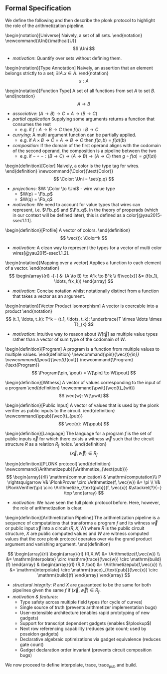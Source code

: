 ## Formal Specification

We define the following and then describe the plonk protocol to highlight the role of the arithmetization pipeline.

\begin{notation}[Universe]
Naively, a set of all sets.
\end{notation}
\newcommand{\Uni}{\mathcal{U}}
$$
\Uni
$$

- *motivation*: Quantify over sets without defining them.

\begin{notation}[Type Annotation]
Naively, an assertion that an element belongs strictly to a set; $\exists! A. x \in A$.
\end{notation}
$$
x: A
$$

\begin{notation}[Function Type]
A set of all functions from set $A$ to set $B$.
\end{notation}
$$
A \to B
$$

- *associative*: $(A \to B) \to C = A \to (B \to C)$
- *partial application* Supplying some arguments returns a function that consumes the rest 
  - e.g. if $f: A \to B \to C$ then $f(a): B \to C$
- *currying*: A multi argument function can be partially applied. 
  - e.g. if $A \times B \to C = A \to B \to C$ then $f(a,b) = f(a)(b)$
- *composition*: If the domain of the first operand aligns with the codomain of the second operand, the composition is a pipeline between the two
  - e.g. if $- \circ - : (B \to C) \to (A \to B) \to (A \to C)$ then $g \circ f(a) = g(f(a))$

\begin{definition}[Color]
Naively, a color is the type tag for wires.
\end{definition}
\newcommand{\Color}{\text{Color}}
$$
\Color: \Uni = \set{p,q}
$$

- *projections*: $W: \Color \to \Uni$ - wire value type
  - $W(p) = \Fb_p$
  - $W(q) = \Fb_q$
- *motivation*: We need to account for value types that wires can represent, i.e. $\Fb_p$ and $\Fb_q$. In the theory of properads (which in our context will be defined later), this is defined as a color[@yau2015-ssec1.1.1].

\begin{definition}[Profile]
A vector of colors.
\end{definition}
$$
\vec{t}: \Color^k
$$

- *motivation*: A clean way to represent the types for a vector of multi color wires[@yau2015-ssec1.1.2].

\begin{notation}[Mapping over a vector]
Applies a function to each element of a vector.
\end{notation}
$$
\begin{array}{rl}
-[-] &: (A \to B) \to A^k \to B^k \\
f[\vec{x}] &= (f(x_1), \ldots, f(x_k))
\end{array}
$$

- *motivation*: Concise notation whilst notationally distinct from a function that takes a vector as an argument.

\begin{notation}[Vector Product Isomorphism]
A vector is coercable into a product
\end{notation}
$$
(t_1, \ldots, t_k): T^k = (t_1, \ldots, t_k): \underbrace{T \times \ldots \times T}_{k}
$$

- *motivation*: Intuitive way to reason about $W[\vec{t}]$ as multiple value types rather than a vector of sum type of the codomain of $W$.

\begin{definition}[Program]
A program is a function from multiple values to multiple values.
\end{definition}
\newcommand{\pin}{\vec{t}_{in}}
\newcommand{\pout}{\vec{t}_{out}}
\newcommand{\Program}{\text{Program}}
$$
\Program(\pin, \pout) = W[\pin] \to W[\pout]
$$

\begin{definition}[Witness]
A vector of values corresponding to the input of a program
\end{definition}
\newcommand{\pwit}{\vec{t}_{wit}}
$$
\vec{w}: W[\pwit]
$$

\begin{definition}[Public Input]
A vector of values that is used by the plonk verifier as public inputs to the circuit.
\end{definition}
\newcommand{\ppub}{\vec{t}_{pub}}
$$
\vec{x}: W[\ppub]
$$

\begin{definition}[Language]
The language for a program $f$ is the set of public inputs $\vec{x}$ for which there exists a witness $\vec{w}$ such that the circuit structure $R$ as a relation $R_f$ holds.
\end{definition}
$$
(\vec{x}, \vec{w}) \in R_f
$$

\begin{definition}[PLONK protocol]
\end{definition}
\newcommand{\Arithmetizepub}{\Arithmetize_{\text{pub}}}
$$
\begin{array}{rll}
\mathrm{communication} & \mathrm{computation}\\
P \rightsquigarrow V& \PlonkProver \circ \Arithmetize(f, \vec{w}) &= \pi \\
V& \PlonkVerifier(\pi) \circ \Arithmetize_{\text{pub}}(f, \vec{x}) &\stackrel{?}{=} \top
\end{array}
$$

- *motivation*: We have seen the full plonk protocol before. Here, however, the role of arithmetization is clear.

\begin{definition}[Arithmetization Pipeline]
The arithmetization pipeline is a sequence of computations that transforms a program $f$ and its witness $\vec{w}$ or public input $\vec{x}$ into a circuit $(R,X,W)$ where $R$ is the public circuit structure, $X$ are public computed values and $W$ are witness computed values that the core plonk protocol operates over via the grand product argument and vanishing argument.
\end{definition}

$$
\begin{array}{rl}
\begin{array}{rl}
(R,X,W) 
&= \Arithmetize(f,\vec{w}) \\ 
&= \mathrm{interpolate} \circ \mathrm{trace}(\vec{w}) \circ \mathrm{build}(f)
\end{array} &
\begin{array}{rl}
(R,X,\bot)
&= \Arithmetizepub(f,\vec{x}) \\
&= \mathrm{interpolate} \circ \mathrm{trace}_{\text{pub}}(\vec{x}) \circ \mathrm{build}(f)
\end{array}
\end{array}
$$

- *structural integrity*: $R$ and $X$ are guaranteed to be the same for both pipelines given the same $f$ if $(\vec{x}, \vec{w}) \in R_f$.
- *motivation & features*:
  - Type safety across multiple field types (for cycle of curves)
  - Single source of truth (prevents arithmetizer implementation bugs)
  - User-extensible architecture (enables rapid prototyping of new gadgets)
  - Support for transcript dependent gadgets (enables $\plookup$)
  - Next row referencing capability (reduces gate count; used by poseidon gadgets)
  - Declarative algebraic optimizations via gadget equivalence (reduces gate count)
  - Gadget declaration order invariant (prevents circuit composition bugs)

We now proceed to define $\text{interpolate}$, $\text{trace}$, $\text{trace}_{\text{pub}}$ and $\text{build}$.
